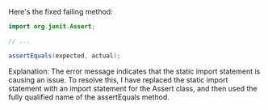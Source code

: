 Here's the fixed failing method:
```java
import org.junit.Assert;

// ...

assertEquals(expected, actual);
```
Explanation:
The error message indicates that the static import statement is causing an issue. To resolve this, I have replaced the static import statement with an import statement for the Assert class, and then used the fully qualified name of the assertEquals method.